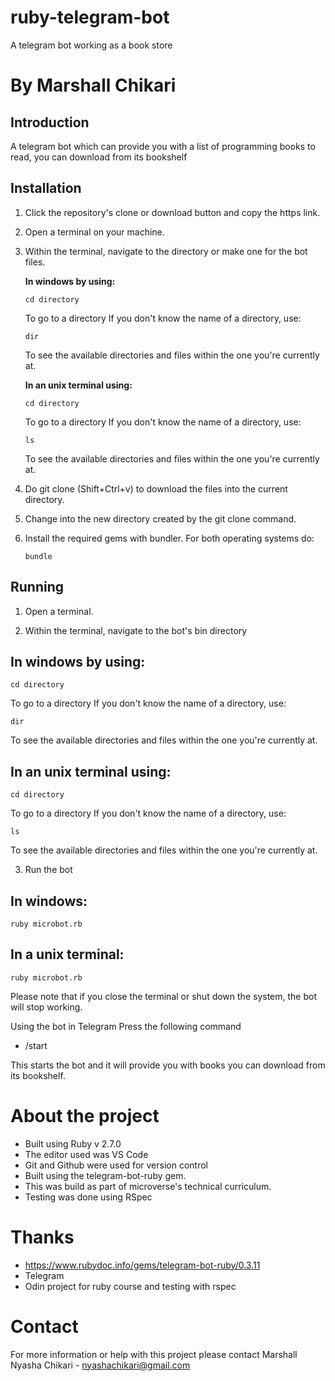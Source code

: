 # ruby-telegram-bot

A telegram bot working as a book store

# By Marshall Chikari

## Introduction

A telegram bot which can provide you with a list of programming books to read, you can download from its bookshelf

## Installation

1. Click the repository's clone or download button and copy the https link.
2. Open a terminal on your machine.
2. Within the terminal, navigate to the directory or make one for the bot files.

    **In windows by using:**
    ```
    cd directory
    ```
    To go to a directory
    If you don't know the name of a directory, use:
    ```
    dir
    ```
    To see the available directories and files within the one you're currently at.

    **In an unix terminal using:**
    ```
    cd directory
    ```
    To go to a directory
    If you don't know the name of a directory, use:
    ```
    ls
    ```
    To see the available directories and files within the one you're currently at.

3. Do git clone (Shift+Ctrl+v) to download the files into the current directory.
4. Change into the new directory created by the git clone command.
5. Install the required gems with bundler. For both operating systems do:
    ```
    bundle
    ```

## Running

1. Open a terminal.

2. Within the terminal, navigate to the bot's bin directory

## In windows by using:
```
cd directory
```


To go to a directory If you don't know the name of a directory, use:
```
dir
```

To see the available directories and files within the one you're currently at.

## In an unix terminal using:
```
cd directory
```

To go to a directory If you don't know the name of a directory, use:
```
ls
```
To see the available directories and files within the one you're currently at.

3. Run the bot

## In windows:
```
ruby microbot.rb
```

## In a unix terminal:
```
ruby microbot.rb
```

Please note that if you close the terminal or shut down the system, the bot will stop working.

Using the bot in Telegram
Press the following command

+ /start

This starts the bot and it will provide you with books you can download from its bookshelf.

# About the project

+ Built using Ruby v 2.7.0
+ The editor used was VS Code
+ Git and Github were used for version control
+ Built using the telegram-bot-ruby gem.
+ This was build as part of microverse's technical curriculum.
+ Testing was done using RSpec

# Thanks
+ https://www.rubydoc.info/gems/telegram-bot-ruby/0.3.11
+ Telegram 
+ Odin project for ruby course and testing with rspec

# Contact
For more information or help with this project please contact
Marshall Nyasha Chikari - nyashachikari@gmail.com 
